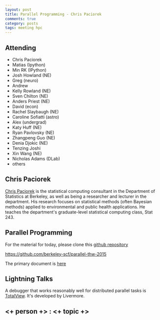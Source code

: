 ```yaml
---
layout: post
title: Parallel Programming - Chris Paciorek
comments: true
category: posts
tags: meeting hpc
---
```



## Attending

- Chris Paciorek
- Matias (Ipython)
- Min RK (IPython)
- Josh Howland (NE)
- Greg (neuro)
- Andrew
- Kelly Rowland (NE)
- Sven Chilton (NE)
- Anders Priest (NE)
- David (econ)
- Rachel Slaybaugh (NE)
- Caroline Sofiatti (astro)
- Alex (undergrad)
- Katy Huff (NE)
- Ryan Pavlovsky (NE)
- Zhangpeng Guo (NE)
- Denia Djokic (NE)
- Tenzing Joshi
- Xin Wang (NE)
- Nicholas Adams (DLab)
- others


## Chris Paciorek

[Chris Paciorek](http://www.stat.berkeley.edu/~paciorek) is the statistical computing consultant in the Department of Statistics at Berkeley, as well as being a researcher and lecturer in the department. His research focuses on statistical methods (often Bayesian methods) applied to environmental and public health applications. He teaches the department's graduate-level statistical computing class, Stat 243.

## Parallel Programming

For the material for today, please clone this [github repository](https://github.com/berkeley-scf/parallel-thw-2015)

https://github.com/berkeley-scf/parallel-thw-2015

The primary document is [here](https://github.com/berkeley-scf/parallel-thw-2015/blob/master/parallel.pdf)

## Lightning Talks 

A debugger that works reasonably well for distributed parallel tasks is [TotalView](https://computing.llnl.gov/tutorials/totalview/part3.html). It's developed by Livermore.


## <+ person +> : <+ topic +>
